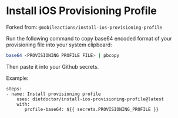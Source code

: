 # Install iOS Provisioning Profile

Forked from: `@mobileactions/install-ios-provisioning-profile`

Run the following command to copy base64 encoded format of your provisioning file into your system clipboard:

```bash
base64 <PROVISIONING PROFILE FILE> | pbcopy
```

Then paste it into your Github secrets.

Example: 

```
steps:
- name: Install provisioning profile
    uses: dietdoctor/install-ios-provisioning-profile@latest
    with:
       profile-base64: ${{ secrets.PROVISIONING_PROFILE }}
```